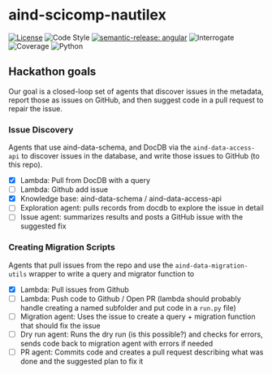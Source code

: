 # aind-scicomp-nautilex

[![License](https://img.shields.io/badge/license-MIT-brightgreen)](LICENSE)
![Code Style](https://img.shields.io/badge/code%20style-black-black)
[![semantic-release: angular](https://img.shields.io/badge/semantic--release-angular-e10079?logo=semantic-release)](https://github.com/semantic-release/semantic-release)
![Interrogate](https://img.shields.io/badge/interrogate-100.0%25-brightgreen)
![Coverage](https://img.shields.io/badge/coverage-100%25-brightgreen?logo=codecov)
![Python](https://img.shields.io/badge/python->=3.10-blue?logo=python)



## Hackathon goals

Our goal is a closed-loop set of agents that discover issues in the metadata, report those as issues on GitHub, and then suggest code in a pull request to repair the issue. 

### Issue Discovery

Agents that use aind-data-schema, and DocDB via the `aind-data-access-api` to discover issues in the database, and write those issues to GitHub (to this repo).

  - [x] Lambda: Pull from DocDB with a query
  - [ ] Lambda: Github add issue
  - [x] Knowledge base: aind-data-schema / aind-data-access-api
  - [ ] Exploration agent: pulls records from docdb to explore the issue in detail
  - [ ] Issue agent: summarizes results and posts a GitHub issue with the suggested fix

### Creating Migration Scripts

Agents that pull issues from the repo and use the `aind-data-migration-utils` wrapper to write a query and migrator function to 

- [x] Lambda: Pull issues from Github
- [ ] Lambda: Push code to Github / Open PR (lambda should probably handle creating a named subfolder and put code in a `run.py` file)
- [ ] Migration agent: Uses the issue to create a query + migration function that should fix the issue
- [ ] Dry run agent: Runs the dry run (is this possible?) and checks for errors, sends code back to migration agent with errors if needed
- [ ] PR agent: Commits code and creates a pull request describing what was done and the suggested plan to fix it
